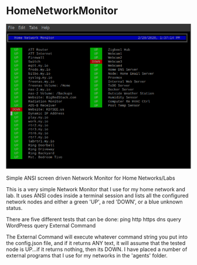 # HomeNetworkMonitor
![Screenshot of HNM](/hnm-screen.png)

Simple ANSI screen driven Network Monitor for Home Networks/Labs

This is a very simple Network Monitor that I use for my home network and lab.  It uses ANSI codes inside a terminal session and lists all the configured network nodes and either a green 'UP', a red 'DOWN', or a blue unknown status.

There are five different tests that can be done:
  ping
  http
  https
  dns query
  WordPress query
  External Command

The External Command will execute whatever command string you put into the config.json file, and if it returns ANY text, it will assume that the tested node is UP...if it returns nothing, then its DOWN.
I have placed a number of external programs that I use for my networks in the 'agents' folder.
